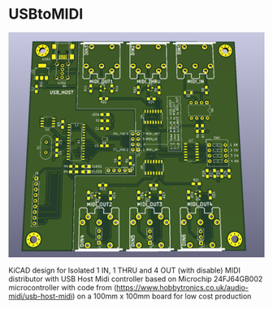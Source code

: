 # USBtoMIDI

![usbtomidi](images/main.png)

KiCAD design for Isolated 1 IN, 1 THRU and 4 OUT (with disable) MIDI distributor with USB Host Midi controller based on Microchip 24FJ64GB002 microcontroller with code from (https://www.hobbytronics.co.uk/audio-midi/usb-host-midi) on a 100mm x 100mm board for low cost production
